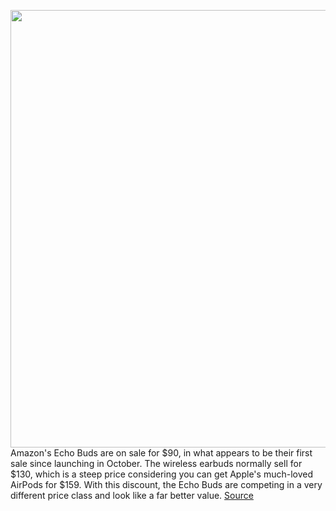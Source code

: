 <img src='https://cdn.vox-cdn.com/thumbor/lZuZbSYYsKyo8b6mAz76Ty7J0pw=/0x0:2080x1387/1200x800/filters:focal(680x764:1012x1096)/cdn.vox-cdn.com/uploads/chorus_image/image/66173055/amazon_echo_buds_chris_welch_the_verge_1.0.jpg' width='700px' /><br/>
Amazon's Echo Buds are on sale for $90, in what appears to be their first sale since launching in October. The wireless earbuds normally sell for $130, which is a steep price considering you can get Apple's much-loved AirPods for $159. With this discount, the Echo Buds are competing in a very different price class and look like a far better value.
<a href='https://www.theverge.com/good-deals/2020/1/27/21083380/echo-bud-deal-sale-amazon-wireless-earbuds-alexa'> Source <a/>